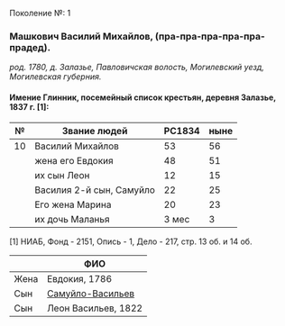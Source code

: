 Поколение №: 1

### Машкович Василий Михайлов, (пра-пра-пра-пра-пра-прадед).

_род. 1780, д. Залазье, Павловичская волость, Могилевский уезд, Могилевская губерния._


#### Имение Глинник, посемейный список крестьян, деревня Залазье, 1837 г. [1]:

| №  |     Звание людей       | РС1834 |ныне|
|----|------------------------|--------|----|
| 10 |Василий Михайлов        | 53     | 56 |
|    |жена его Евдокия        | 48     | 51 |
|    |их сын Леон             | 12     | 15 |
|    |Василия 2-й сын, Самуйло| 22     | 25 |
|    |Его жена Марина         | 20     | 23 |
|    |их дочь Маланья         | 3 мес  | 3  |


[1] НИАБ, Фонд - 2151, Опись - 1, Дело - 217, стр. 13 об. и 14 об.

|      | ФИО                                                        |
|------|------------------------------------------------------------|
| Жена | Евдокия, 1786                                              |
| Сын  | [Самуйло-Васильев](/ancestors/2-Машкович-Самуйло-Васильев) |
| Сын  | Леон Васильев, 1822                                        |
